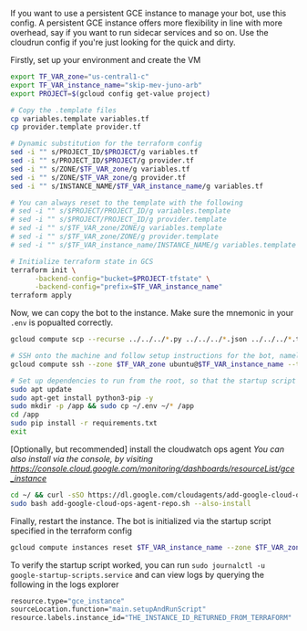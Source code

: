 If you want to use a persistent GCE instance to manage your bot, use this config. A persistent GCE instance offers more flexibility in line with more overhead, say if you want to run sidecar services and so on. Use the cloudrun config if you're just looking for the quick and dirty.

Firstly, set up your environment and create the VM

```bash
export TF_VAR_zone="us-central1-c"
export TF_VAR_instance_name="skip-mev-juno-arb"
export PROJECT=$(gcloud config get-value project)

# Copy the .template files
cp variables.template variables.tf
cp provider.template provider.tf

# Dynamic substitution for the terraform config
sed -i "" s/PROJECT_ID/$PROJECT/g variables.tf
sed -i "" s/PROJECT_ID/$PROJECT/g provider.tf
sed -i "" s/ZONE/$TF_VAR_zone/g variables.tf
sed -i "" s/ZONE/$TF_VAR_zone/g provider.tf
sed -i "" s/INSTANCE_NAME/$TF_VAR_instance_name/g variables.tf

# You can always reset to the template with the following
# sed -i "" s/$PROJECT/PROJECT_ID/g variables.template
# sed -i "" s/$PROJECT/PROJECT_ID/g provider.template
# sed -i "" s/$TF_VAR_zone/ZONE/g variables.template
# sed -i "" s/$TF_VAR_zone/ZONE/g provider.template
# sed -i "" s/$TF_VAR_instance_name/INSTANCE_NAME/g variables.template

# Initialize terraform state in GCS
terraform init \
      -backend-config="bucket=$PROJECT-tfstate" \
      -backend-config="prefix=$TF_VAR_instance_name"
terraform apply
```

Now, we can copy the bot to the instance. Make sure the mnemonic in your `.env` is popualted correctly.

```bash
gcloud compute scp --recurse ../../../*.py ../../../*.json ../../../*.txt ../../../.env ubuntu@$TF_VAR_instance_name:/home/ubuntu --zone $TF_VAR_zone

# SSH onto the machine and follow setup instructions for the bot, namely
gcloud compute ssh --zone $TF_VAR_zone ubuntu@$TF_VAR_instance_name --tunnel-through-iap --project $PROJECT

# Set up dependencies to run from the root, so that the startup script can function
sudo apt update
sudo apt-get install python3-pip -y
sudo mkdir -p /app && sudo cp ~/.env ~/* /app
cd /app
sudo pip install -r requirements.txt
exit
```

[Optionally, but recommended] install the cloudwatch ops agent
*You can also install via the console, by visiting https://console.cloud.google.com/monitoring/dashboards/resourceList/gce_instance*

```bash
cd ~/ && curl -sSO https://dl.google.com/cloudagents/add-google-cloud-ops-agent-repo.sh
sudo bash add-google-cloud-ops-agent-repo.sh --also-install
```

Finally, restart the instance. The bot is initialized via the startup script specified in the terraform config

```bash
gcloud compute instances reset $TF_VAR_instance_name --zone $TF_VAR_zone
```

To verify the startup script worked, you can run `sudo journalctl -u google-startup-scripts.service` and can view logs by querying the following in the logs explorer

```bash
resource.type="gce_instance"
sourceLocation.function="main.setupAndRunScript"
resource.labels.instance_id="THE_INSTANCE_ID_RETURNED_FROM_TERRAFORM"
```